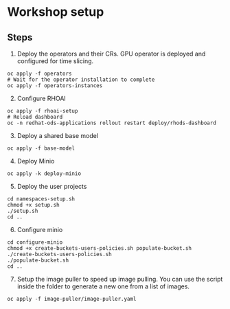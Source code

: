 # Workshop setup

## Steps

1. Deploy the operators and their CRs. GPU operator is deployed and configured for time slicing.
```
oc apply -f operators
# Wait for the operator installation to complete
oc apply -f operators-instances
```

2. Configure RHOAI
```
oc apply -f rhoai-setup
# Reload dashboard
oc -n redhat-ods-applications rollout restart deploy/rhods-dashboard
```

3. Deploy a shared base model
```
oc apply -f base-model
```

4. Deploy Minio
```
oc apply -k deploy-minio
```

5. Deploy the user projects
```
cd namespaces-setup.sh
chmod +x setup.sh
./setup.sh
cd ..
```

6. Configure minio
```
cd configure-minio
chmod +x create-buckets-users-policies.sh populate-bucket.sh
./create-buckets-users-policies.sh
./populate-bucket.sh
cd ..
```

7. Setup the image puller to speed up image pulling. You can use the script inside the folder to generate a new one from a list of images.
```
oc apply -f image-puller/image-puller.yaml
```